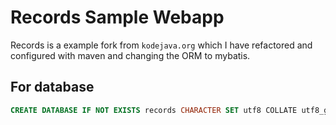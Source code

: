 # Records Sample Webapp

Records is a example fork from `kodejava.org` which I have refactored and configured with maven and changing the ORM to mybatis.

## For database

```sql
CREATE DATABASE IF NOT EXISTS records CHARACTER SET utf8 COLLATE utf8_general_ci;
```

